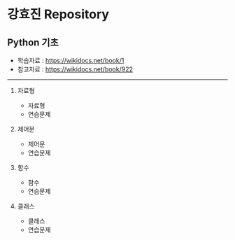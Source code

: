 강효진 Repository
=================

Python 기초
------
* 학습자료 : https://wikidocs.net/book/1
* 참고자료 : https://wikidocs.net/book/922
------

1. 자료형
   * 자료형
   * 연습문제
2. 제어문
   * 제어문
   * 연습문제
   
3. 함수
   * 함수
   * 연습문제

4. 클래스
   * 클래스
   * 연습문제